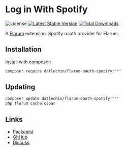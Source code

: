# Log in With Spotify

![License](https://img.shields.io/badge/license-MIT-blue.svg) [![Latest Stable Version](https://img.shields.io/packagist/v/datlechin/flarum-oauth-spotify.svg)](https://packagist.org/packages/datlechin/flarum-oauth-spotify) [![Total Downloads](https://img.shields.io/packagist/dt/datlechin/flarum-oauth-spotify.svg)](https://packagist.org/packages/datlechin/flarum-oauth-spotify)

A [Flarum](http://flarum.org) extension. Spotify oauth provider for Flarum.

## Installation

Install with composer:

```sh
composer require datlechin/flarum-oauth-spotify:"*"
```

## Updating

```sh
composer update datlechin/flarum-oauth-spotify:"*"
php flarum cache:clear
```

## Links

- [Packagist](https://packagist.org/packages/datlechin/flarum-oauth-spotify)
- [GitHub](https://github.com/datlechin/flarum-oauth-spotify)
- [Discuss](https://discuss.flarum.org/d/PUT_DISCUSS_SLUG_HERE)
